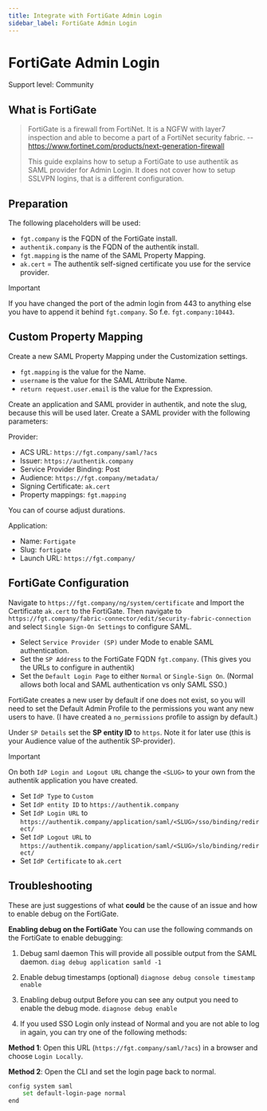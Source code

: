 ```yaml
---
title: Integrate with FortiGate Admin Login
sidebar_label: FortiGate Admin Login
---
```


# FortiGate Admin Login

<span class="badge badge--secondary">Support level: Community</span>

## What is FortiGate

> FortiGate is a firewall from FortiNet. It is a NGFW with layer7 inspection and able to become a part of a FortiNet security fabric.
> -- https://www.fortinet.com/products/next-generation-firewall
>
> This guide explains how to setup a FortiGate to use authentik as SAML provider for Admin Login. It does not cover how to setup SSLVPN logins, that is a different configuration.

## Preparation

The following placeholders will be used:

- `fgt.company` is the FQDN of the FortiGate install.
- `authentik.company` is the FQDN of the authentik install.
- `fgt.mapping` is the name of the SAML Property Mapping.
- `ak.cert` = The authentik self-signed certificate you use for the service provider.

> [!IMPORTANT]
> If you have changed the port of the admin login from 443 to anything else you have to append it behind `fgt.company`. So f.e. `fgt.company:10443`.

## Custom Property Mapping

Create a new SAML Property Mapping under the Customization settings.

- `fgt.mapping` is the value for the Name.
- `username` is the value for the SAML Attribute Name.
- `return request.user.email` is the value for the Expression.

Create an application and SAML provider in authentik, and note the slug, because this will be used later. Create a SAML provider with the following parameters:

Provider:

- ACS URL: `https://fgt.company/saml/?acs`
- Issuer: `https://authentik.company`
- Service Provider Binding: Post
- Audience: `https://fgt.company/metadata/`
- Signing Certificate: `ak.cert`
- Property mappings: `fgt.mapping`

You can of course adjust durations.

Application:

- Name: `Fortigate`
- Slug: `fortigate`
- Launch URL: `https://fgt.company/`

## FortiGate Configuration

Navigate to `https://fgt.company/ng/system/certificate` and Import the Certificate `ak.cert` to the FortiGate.
Then navigate to `https://fgt.company/fabric-connector/edit/security-fabric-connection` and select `Single Sign-On Settings` to configure SAML.

- Select `Service Provider (SP)` under Mode to enable SAML authentication.
- Set the `SP Address` to the FortiGate FQDN `fgt.company`. (This gives you the URLs to configure in authentik)
- Set the `Default Login Page` to either `Normal` or `Single-Sign On`. (Normal allows both local and SAML authentication vs only SAML SSO.)

FortiGate creates a new user by default if one does not exist, so you will need to set the Default Admin Profile to the permissions you want any new users to have. (I have created a `no_permissions` profile to assign by default.)

Under `SP Details` set the **SP entity ID** to `https`. Note it for later use (this is your Audience value of the authentik SP-provider).

> [!IMPORTANT]
> On both `IdP Login and Logout URL` change the `<SLUG>` to your own from the authentik application you have created.

- Set `IdP Type` to `Custom`
- Set `IdP entity ID` to `https://authentik.company`
- Set `IdP Login URL` to `https://authentik.company/application/saml/<SLUG>/sso/binding/redirect/`
- Set `IdP Logout URL` to `https://authentik.company/application/saml/<SLUG>/slo/binding/redirect/`
- Set `IdP Certificate` to `ak.cert`

## Troubleshooting

These are just suggestions of what **could** be the cause of an issue and how to enable debug on the FortiGate.

**Enabling debug on the FortiGate**
You can use the following commands on the FortiGate to enable debugging:

1. Debug saml daemon
   This will provide all possible output from the SAML daemon.
   `diag debug application samld -1`

2. Enable debug timestamps (optional)
   `diagnose debug console timestamp enable`

3. Enabling debug output
   Before you can see any output you need to enable the debug mode.
   `diagnose debug enable`

4. If you used SSO Login only instead of Normal and you are not able to log in again, you can try one of the following methods:

**Method 1**:
Open this URL (`https://fgt.company/saml/?acs`) in a browser and choose `Login Locally`.

**Method 2**:
Open the CLI and set the login page back to normal.

```bash
config system saml
    set default-login-page normal
end
```
